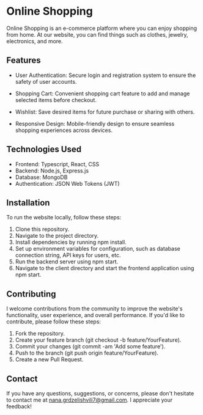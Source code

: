 # Online Shopping

Online Shopping is an e-commerce platform where you can enjoy shopping from home. At our website, you can find things such as clothes, jewelry, electronics, and more.

## Features

- User Authentication: Secure login and registration system to ensure the safety of user accounts.

- Shopping Cart: Convenient shopping cart feature to add and manage selected items before checkout.

- Wishlist: Save desired items for future purchase or sharing with others.

- Responsive Design: Mobile-friendly design to ensure seamless shopping experiences across devices.

## Technologies Used

- Frontend: Typescript, React, CSS
- Backend: Node.js, Express.js
- Database: MongoDB
- Authentication: JSON Web Tokens (JWT)

## Installation

To run the website locally, follow these steps:

1. Clone this repository.
2. Navigate to the project directory.
3. Install dependencies by running npm install.
4. Set up environment variables for configuration, such as database connection string, API keys for users, etc.
5. Run the backend server using npm start.
6. Navigate to the client directory and start the frontend application using npm start.

## Contributing

I welcome contributions from the community to improve the website's functionality, user experience, and overall performance. If you'd like to contribute, please follow these steps:

1. Fork the repository.
2. Create your feature branch (git checkout -b feature/YourFeature).
3. Commit your changes (git commit -am 'Add some feature').
4. Push to the branch (git push origin feature/YourFeature).
5. Create a new Pull Request.

## Contact

If you have any questions, suggestions, or concerns, please don't hesitate to contact me at nana.grdzelishvili7@gmail.com. I appreciate your feedback!
